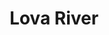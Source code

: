 ---
title: "Lova River"
title_bn: "লোভা নদী"
description: "This river originated from the Khashiya mountain in India and moved through Mulagul Tea garden, Borgao, Saudgao, Potibeel, Sotipur, Meka and joined the Surma river at Lakkhipur."
---